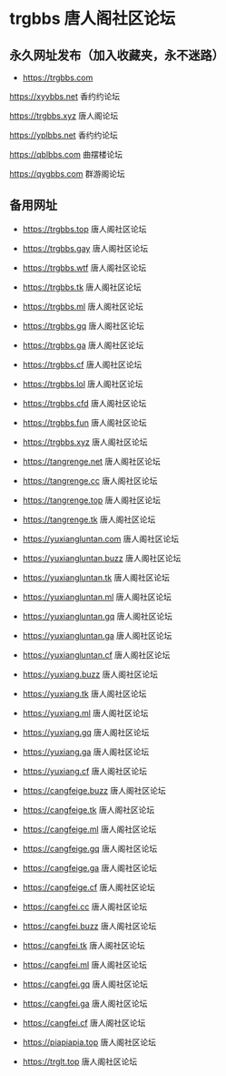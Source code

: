 # trgbbs 唐人阁社区论坛

## 永久网址发布（加入收藏夹，永不迷路）

- https://trgbbs.com 

https://xyybbs.net 香约约论坛

https://trgbbs.xyz 唐人阁论坛

https://yplbbs.net 香约约论坛

https://qblbbs.com 曲摆楼论坛

https://qygbbs.com 群游阁论坛

## 备用网址

- https://trgbbs.top             唐人阁社区论坛

- https://trgbbs.gay             唐人阁社区论坛

- https://trgbbs.wtf             唐人阁社区论坛

- https://trgbbs.tk              唐人阁社区论坛

- https://trgbbs.ml              唐人阁社区论坛

- https://trgbbs.gq              唐人阁社区论坛  

- https://trgbbs.ga              唐人阁社区论坛

- https://trgbbs.cf              唐人阁社区论坛

- https://trgbbs.lol             唐人阁社区论坛

- https://trgbbs.cfd             唐人阁社区论坛

- https://trgbbs.fun             唐人阁社区论坛

- https://trgbbs.xyz             唐人阁社区论坛

- https://tangrenge.net          唐人阁社区论坛

- https://tangrenge.cc           唐人阁社区论坛

- https://tangrenge.top          唐人阁社区论坛

- https://tangrenge.tk           唐人阁社区论坛

- https://yuxiangluntan.com      唐人阁社区论坛

- https://yuxiangluntan.buzz     唐人阁社区论坛

- https://yuxiangluntan.tk       唐人阁社区论坛

- https://yuxiangluntan.ml       唐人阁社区论坛

- https://yuxiangluntan.gq       唐人阁社区论坛

- https://yuxiangluntan.ga       唐人阁社区论坛

- https://yuxiangluntan.cf       唐人阁社区论坛

- https://yuxiang.buzz           唐人阁社区论坛

- https://yuxiang.tk             唐人阁社区论坛

- https://yuxiang.ml             唐人阁社区论坛

- https://yuxiang.gq             唐人阁社区论坛

- https://yuxiang.ga             唐人阁社区论坛

- https://yuxiang.cf             唐人阁社区论坛

- https://cangfeige.buzz         唐人阁社区论坛

- https://cangfeige.tk           唐人阁社区论坛

- https://cangfeige.ml           唐人阁社区论坛

- https://cangfeige.gq           唐人阁社区论坛

- https://cangfeige.ga           唐人阁社区论坛

- https://cangfeige.cf           唐人阁社区论坛

- https://cangfei.cc             唐人阁社区论坛

- https://cangfei.buzz           唐人阁社区论坛

- https://cangfei.tk             唐人阁社区论坛

- https://cangfei.ml             唐人阁社区论坛

- https://cangfei.gq             唐人阁社区论坛

- https://cangfei.ga             唐人阁社区论坛

- https://cangfei.cf             唐人阁社区论坛

- https://piapiapia.top          唐人阁社区论坛

- https://trglt.top              唐人阁社区论坛

